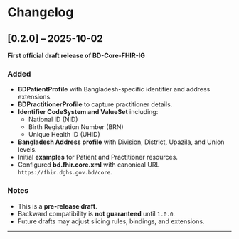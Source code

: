 # Changelog


## [0.2.0] – 2025-10-02  
**First official draft release of BD-Core-FHIR-IG**

### Added
- **BDPatientProfile** with Bangladesh-specific identifier and address extensions.  
- **BDPractitionerProfile** to capture practitioner details.  
- **Identifier CodeSystem and ValueSet** including:  
  - National ID (NID)  
  - Birth Registration Number (BRN)  
  - Unique Health ID (UHID)   
- **Bangladesh Address profile** with Division, District, Upazila, and Union levels.  
- Initial **examples** for Patient and Practitioner resources.  
- Configured **bd.fhir.core.xml** with canonical URL `https://fhir.dghs.gov.bd/core`.  

### Notes
- This is a **pre-release draft**.  
- Backward compatibility is **not guaranteed** until `1.0.0`.  
- Future drafts may adjust slicing rules, bindings, and extensions.

---
